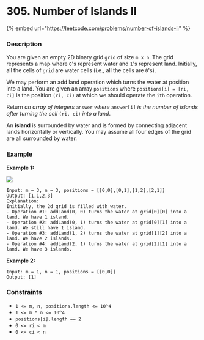 # 305. Number of Islands II

{% embed url="https://leetcode.com/problems/number-of-islands-ii" %}

### Description

You are given an empty 2D binary grid `grid` of size `m x n`. The grid represents a map where `0`'s represent water and `1`'s represent land. Initially, all the cells of `grid` are water cells (i.e., all the cells are `0`'s).

We may perform an add land operation which turns the water at position into a land. You are given an array `positions` where `positions[i] = [ri, ci]` is the position `(ri, ci)` at which we should operate the `ith` operation.

Return _an array of integers_ `answer` _where_ `answer[i]` _is the number of islands after turning the cell_ `(ri, ci)` _into a land_.

An **island** is surrounded by water and is formed by connecting adjacent lands horizontally or vertically. You may assume all four edges of the grid are all surrounded by water.

### Example

**Example 1:**

![](https://assets.leetcode.com/uploads/2021/03/10/tmp-grid.jpg)

```
Input: m = 3, n = 3, positions = [[0,0],[0,1],[1,2],[2,1]]
Output: [1,1,2,3]
Explanation:
Initially, the 2d grid is filled with water.
- Operation #1: addLand(0, 0) turns the water at grid[0][0] into a land. We have 1 island.
- Operation #2: addLand(0, 1) turns the water at grid[0][1] into a land. We still have 1 island.
- Operation #3: addLand(1, 2) turns the water at grid[1][2] into a land. We have 2 islands.
- Operation #4: addLand(2, 1) turns the water at grid[2][1] into a land. We have 3 islands.
```

**Example 2:**

```
Input: m = 1, n = 1, positions = [[0,0]]
Output: [1]
```

### Constraints

* `1 <= m, n, positions.length <= 10^4`
* `1 <= m * n <= 10^4`
* `positions[i].length == 2`
* `0 <= ri < m`
* `0 <= ci < n`

